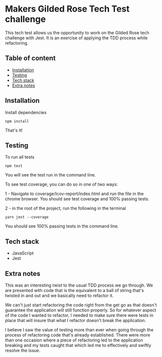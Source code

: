 # Makers Gilded Rose Tech Test challenge
This tech test allows us the opportunity to work on the Gilded Rose tech challenge with Jest. It is an exercise of applying the TDD process while refactoring.

## Table of content

- [Installation](#installation)
- [Testing](#testing)
- [Tech stack](#tech-stack)
- [Extra notes](#extra-notes)

## Installation

Install dependencies

```
npm install
```
That's it!

## Testing

To run all tests

```
npm test
```
You will see the test run in the command line.

To see test coverage, you can do so in one of two ways: 

1 - Navigate to coverage/Icov-report/index.html and run the file in the chrome browser. You should see test coverage and 100% passing tests. 

2 - in the root of the project, run the following in the terminal
```
yarn jest --coverage
```
You should see 100% passing tests in the command line.

## Tech stack

- JavaScript
- Jest

## Extra notes

This was an interesting twist to the usual TDD process we go through. We are presented with code that is the equivalent to a ball of string that's twisted in and out and we basically need to refactor it. 

We can't just start refactoring the code right from the get go as that doesn't guarantee the application will still function properly. So for whatever aspect of the code I wanted to refactor, I needed to make sure there were tests in place that will insure that what I refactor doesn't break the application.

I believe I saw the value of testing more than ever when going through the process of refactoring code that's already established. There were more than one occasion where a piece of refactoring led to the application breaking and my tests caught that which led me to effectively and swiftly resolve the issue.
